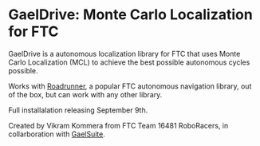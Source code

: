 # GaelDrive: Monte Carlo Localization for FTC

GaelDrive is a autonomous localization library for FTC that uses Monte Carlo Localization (MCL) to achieve the best possible autonomous cycles possible. 

Works with [Roadrunner](https://github.com/acmerobotics/road-runner), a popular FTC autonomous navigation library, out of the box, but can work with any other library. 

Full installalation releasing September 9th.

Created by Vikram Kommera from FTC Team 16481 RoboRacers, in collarboration with [GaelSuite](https://github.com/GaelSuite).
